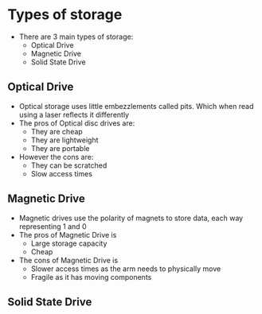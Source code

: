 # Types of storage

- There are 3 main types of storage:
	- Optical Drive
	- Magnetic Drive
	- Solid State Drive

## Optical Drive

- Optical storage uses little embezzlements called pits. Which when read using a laser reflects it differently
- The pros of Optical disc drives are:
	- They are cheap
	- They are lightweight
	- They are portable
- However the cons are:
	- They can be scratched
	- Slow access times

## Magnetic Drive

- Magnetic drives use the polarity of magnets to store data, each way representing 1 and 0
- The pros of Magnetic Drive is
	- Large storage capacity
	- Cheap
- The cons of Magnetic Drive is
	- Slower access times as the arm needs to physically move
	- Fragile as it has moving components

## Solid State Drive

